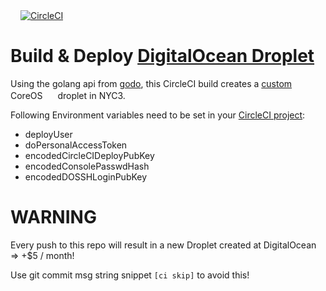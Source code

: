 [<img src="https://jvandyke.gallerycdn.vsassets.io/extensions/jvandyke/vscode-circleci/0.1.2/1474455189849/Microsoft.VisualStudio.Services.Icons.Default" width="16">![CircleCI](https://circleci.com/gh/danackerson/digitalocean.svg?style=svg)](https://circleci.com/gh/danackerson/digitalocean)

# Build & Deploy [DigitalOcean Droplet](https://cloud.digitalocean.com/droplets)
Using the golang api from [godo](https://www.digitalocean.com/community/projects/godo), this CircleCI build creates a [custom](https://github.com/danackerson/digitalocean/blob/master/digitalocean_ignition.json) CoreOS <img src="https://coreos.com/assets/ico/favicon.png" width="16"> droplet in NYC3.

Following Environment variables need to be set in your [CircleCI project](https://circleci.com/gh/danackerson/digitalocean/edit#env-vars):
* deployUser
* doPersonalAccessToken
* encodedCircleCIDeployPubKey
* encodedConsolePasswdHash
* encodedDOSSHLoginPubKey

# WARNING
Every push to this repo will result in a new Droplet created at DigitalOcean => +$5 / month!

Use git commit msg string snippet `[ci skip]` to avoid this!
